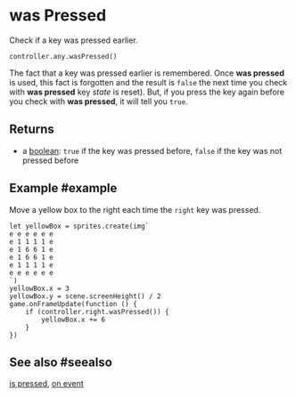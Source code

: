 # was Pressed

Check if a key was pressed earlier.

```sig
controller.any.wasPressed()
```

The fact that a key was pressed earlier is remembered. Once **was pressed** is used, this fact is forgotten and the result is `false` the next time you check with **was pressed** key _state_ is reset). But, if you press the key again before you check with **was pressed**, it will tell you `true`. 

## Returns

* a [boolean](types/boolean): `true` if the key was pressed before, `false` if the key was not pressed before

## Example #example

Move a yellow box to the right each time the ``right`` key was pressed.

```blocks
let yellowBox = sprites.create(img`
e e e e e e
e 1 1 1 1 e
e 1 6 6 1 e
e 1 6 6 1 e
e 1 1 1 1 e
e e e e e e
`)
yellowBox.x = 3
yellowBox.y = scene.screenHeight() / 2
game.onFrameUpdate(function () {
    if (controller.right.wasPressed()) {
        yellowBox.x += 6
    }
})
```

## See also #seealso

[is pressed](/reference/keys/key/is-pressed),
[on event](/reference/keys/key/on-event)
